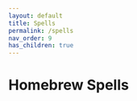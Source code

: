 ```yaml
---
layout: default
title: Spells
permalink: /spells
nav_order: 9
has_children: true
---
```


# Homebrew Spells
